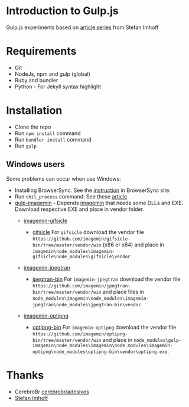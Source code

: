 # Introduction to Gulp.js

Gulp.js experiments based on [article series](http://stefanimhoff.de/tag/gulp/) from Stefan Imhoff

# Requirements
- Git
- NodeJs, npm and gulp (global)
- Ruby and bundler
- Python - For Jekyll syntax highlight  

# Installation
- Clone the repo
- Run `npm install` command
- Run `bundler install` command
- Run `gulp`

## Windows users

Some problems can occur when use Windows: 

- Installing BrowserSync. See the [instruction](http://www.browsersync.io/docs) in BrowserSync site.
- Run `chil_process` command. See these [article](http://matthew-jackson.com/notes/development/node-child_process-enoent-error-windows/)
- [gulp-imagemin](https://www.npmjs.com/package/gulp-imagemin) - Depends [imagemin](https://github.com/imagemin) that needs some DLLs and EXE. Download respective EXE and place in vendor folder. 
	- [imagemin-gifsicle](https://github.com/imagemin/imagemin-gifsicle) 
		- [gifsicle](https://github.com/imagemin/gifsicle-bin)
		For `gifsicle` download the vendor file `https://github.com/imagemin/gifsicle-bin/tree/master/vendor/win` (x86 or x64)
		and place in `imagemin\node_modules\imagemin-gifsicle\node_modules\gifsicle\vendor`

	- [imagemin-jpegtran](https://github.com/imagemin/imagemin-jpegtran)
		- [jpegtran-bin](https://github.com/imagemin/jpegtran-bin)
		For `imagemin-jpegtran` download the vendor file `https://github.com/imagemin/jpegtran-bin/tree/master/vendor/win` and place files in `node_modules\imagemin\node_modules\imagemin-jpegtran\node_modules\jpegtran-bin\vendor`.
	
	- [imagemin-optipng](https://github.com/imagemin/imagemin-optipng)
		- [optipng-bin](https://github.com/imagemin/optipng-bin)
		For `imagemin-optipng` download the vendor file `https://github.com/imagemin/optipng-bin/tree/master/vendor/win` and place in `node_modules\gulp-imagemin\node_modules\imagemin\node_modules\imagemin-optipng\node_modules\optipng-bin\vendor\optipng.exe`.

# Thanks

- CerebroBr [cerebrobr/adesivos ](https://github.com/cerebrobr/adesivos)
- [Stefan Imhoff](http://stefanimhoff.de/tag/gulp/)